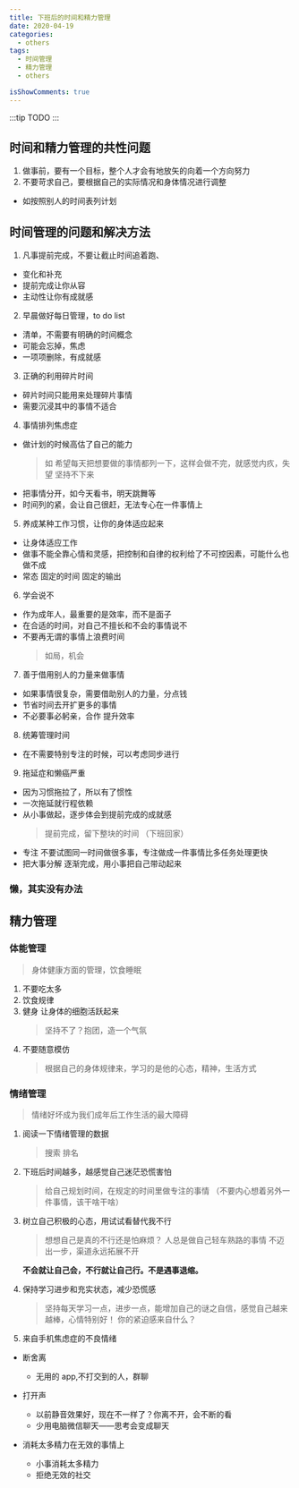 ```yaml
---
title: 下班后的时间和精力管理
date: 2020-04-19
categories:
  - others
tags:
  - 时间管理
  - 精力管理
  - others

isShowComments: true
---
```


:::tip
TODO
:::

<!-- more -->

## 时间和精力管理的共性问题

1. 做事前，要有一个目标，整个人才会有地放矢的向着一个方向努力
2. 不要苛求自己，要根据自己的实际情况和身体情况进行调整

- 如按照别人的时间表列计划

## 时间管理的问题和解决方法

1. 凡事提前完成，不要让截止时间追着跑、

- 变化和补充
- 提前完成让你从容
- 主动性让你有成就感

2. 早晨做好每日管理，to do list

- 清单，不需要有明确的时间概念
- 可能会忘掉，焦虑
- 一项项删除，有成就感

3. 正确的利用碎片时间

- 碎片时间只能用来处理碎片事情
- 需要沉浸其中的事情不适合

4. 事情排列焦虑症

- 做计划的时候高估了自己的能力
  > 如 希望每天把想要做的事情都列一下，这样会做不完，就感觉内疚，失望 坚持不下来
- 把事情分开，如今天看书，明天跳舞等
- 时间列的紧，会让自己很赶，无法专心在一件事情上

5. 养成某种工作习惯，让你的身体适应起来

- 让身体适应工作
- 做事不能全靠心情和灵感，把控制和自律的权利给了不可控因素，可能什么也做不成
- 常态 固定的时间 固定的输出

6. 学会说不

- 作为成年人，最重要的是效率，而不是面子
- 在合适的时间，对自己不擅长和不会的事情说不
- 不要再无谓的事情上浪费时间
  > 如局，机会

7. 善于借用别人的力量来做事情

- 如果事情很复杂，需要借助别人的力量，分点钱
- 节省时间去开扩更多的事情
- 不必要事必躬亲，合作 提升效率

8. 统筹管理时间

- 在不需要特别专注的时候，可以考虑同步进行

9. 拖延症和懒癌严重

- 因为习惯拖拉了，所以有了惯性
- 一次拖延就行程依赖
- 从小事做起，逐步体会到提前完成的成就感
  > 提前完成，留下整块的时间 （下班回家）
- 专注 不要试图同一时间做很多事，专注做成一件事情比多任务处理更快
- 把大事分解 逐渐完成，用小事把自己带动起来

### 懒，其实没有办法

## 精力管理

### 体能管理

> 身体健康方面的管理，饮食睡眠

1. 不要吃太多
2. 饮食规律
3. 健身 让身体的细胞活跃起来
   > 坚持不了？抱团，造一个气氛
4. 不要随意模仿
   > 根据自己的身体规律来，学习的是他的心态，精神，生活方式

### 情绪管理

> 情绪好坏成为我们成年后工作生活的最大障碍

1. 阅读一下情绪管理的数据

   > 搜索 排名

2. 下班后时间越多，越感觉自己迷茫恐慌害怕

   > 给自己规划时间，在规定的时间里做专注的事情 （不要内心想着另外一件事情，该干啥干啥）

3. 树立自己积极的心态，用试试看替代我不行

   > 想想自己是真的不行还是怕麻烦？
   > 人总是做自己轻车熟路的事情
   > 不迈出一步，渠道永远拓展不开

   **不会就让自己会，不行就让自己行。不是遇事退缩。**

4. 保持学习进步和充实状态，减少恐慌感
   > 坚持每天学习一点，进步一点，能增加自己的谜之自信，感觉自己越来越棒，心情特别好！
   > 你的紧迫感来自什么？

5) 来自手机焦虑症的不良情绪

- 断舍离

  - 无用的 app,不打交到的人，群聊

- 打开声

  - 以前静音效果好，现在不一样了？你离不开，会不断的看
  - 少用电脑微信聊天——思考会变成聊天

- 消耗太多精力在无效的事情上

  - 小事消耗太多精力
  - 拒绝无效的社交
